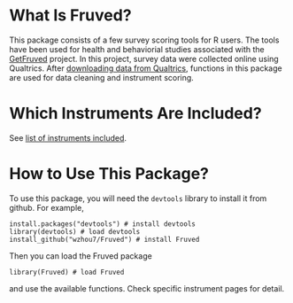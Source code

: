# What Is Fruved?

This package consists of a few survey scoring tools for R users. The tools have been used for health and behaviorial studies associated with the [GetFruved](http://fruved.com/) project. In this project, survey data were collected online using Qualtrics. After [downloading data from Qualtrics](docs/qualtrics.md), functions in this package are used for data cleaning and instrument scoring.

# Which Instruments Are Included?

See [list of instruments included](./docs/instrument_list.md).

# How to Use This Package?

To use this package, you will need the `devtools` library to install it from github. For example,

```
install.packages("devtools") # install devtools
library(devtools) # load devtools
install_github("wzhou7/Fruved") # install Fruved
```

Then you can load the Fruved package

```
library(Fruved) # load Fruved
```

and use the available functions. Check specific instrument pages for detail.
